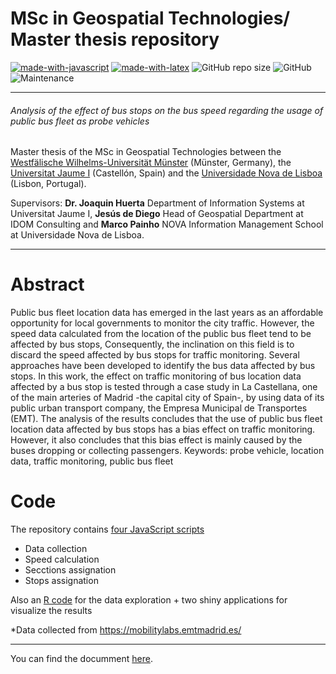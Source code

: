 MSc in Geospatial Technologies/ Master thesis repository
=

[![made-with-javascript](https://img.shields.io/badge/Coded%20with-javascript-21496b.svg?style=flat-square)](https://www.javascript.com/)
[![made-with-latex](https://img.shields.io/badge/Documented%20with-LaTeX-4c9843.svg?style=flat-square)](https://www.latex-project.org/) ![GitHub repo size](https://img.shields.io/github/repo-size/Ponsoda/GEOTECH-master-thesis-vehicle-position?style=flat-square) ![GitHub](https://img.shields.io/github/license/Ponsoda/GEOTECH-master-thesis-vehicle-position?style=flat-square) ![Maintenance](https://img.shields.io/maintenance/yes/2020?style=flat-square)

---

###### Analysis of the effect of bus stops on the bus speed regarding the usage of public bus fleet as probe vehicles

Master thesis of the MSc in Geospatial Technologies between the [Westfälische Wilhelms-Universität Münster](https://www.uni-muenster.de/en/) (Münster, Germany), the [Universitat Jaume I](https://www.uji.es/) (Castellón, Spain) and the [Universidade Nova de Lisboa](https://www.unl.pt/en) (Lisbon, Portugal).

Supervisors: **Dr. Joaquin Huerta** Department of Information Systems at Universitat Jaume I, **Jesús de Diego** Head of Geospatial Department at IDOM Consulting and **Marco Painho** NOVA Information Management School at Universidade Nova de Lisboa.

---

# Abstract

Public bus fleet location data has emerged in the last years as an affordable opportunity
for local governments to monitor the city traffic. However, the speed data
calculated from the location of the public bus fleet tend to be affected by bus stops,
Consequently, the inclination on this field is to discard the speed affected by bus stops
for traffic monitoring. Several approaches have been developed to identify the bus
data affected by bus stops.
In this work, the effect on traffic monitoring of bus location data affected by a
bus stop is tested through a case study in La Castellana, one of the main arteries
of Madrid -the capital city of Spain-, by using data of its public urban transport
company, the Empresa Municipal de Transportes (EMT).
The analysis of the results concludes that the use of public bus fleet location data
affected by bus stops has a bias effect on traffic monitoring. However, it also concludes
that this bias effect is mainly caused by the buses dropping or collecting passengers.
Keywords: probe vehicle, location data, traffic monitoring, public bus fleet


# Code

The repository contains [four JavaScript scripts](https://github.com/Ponsoda/GEOTECH-master-thesis-vehicle-position/tree/master/js)
  * Data collection
  * Speed calculation
  * Secctions assignation
  * Stops assignation
  
Also an [R code](https://github.com/Ponsoda/GEOTECH-master-thesis-vehicle-position/blob/master/TFM_RScript.R) for the data exploration + two shiny applications for visualize the results

*Data collected from https://mobilitylabs.emtmadrid.es/


---

You can find the documment [here](https://run.unl.pt/bitstream/10362/96488/1/TGEO0232.pdf).

